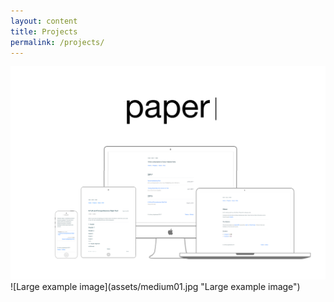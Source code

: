```yaml
---
layout: content
title: Projects
permalink: /projects/
---
```


<img src="assets/paper-cover-photo.png">
![Large example image](assets/medium01.jpg "Large example image")
